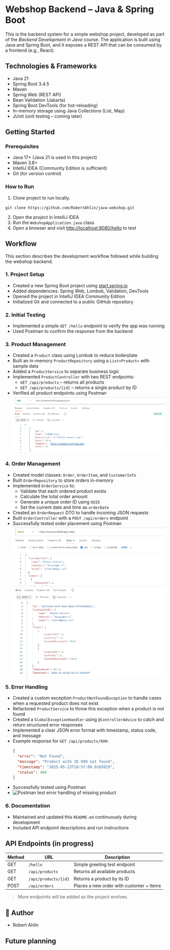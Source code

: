# Webshop Backend – Java & Spring Boot

This is the backend system for a simple webshop project, developed as part of the *Backend Development in Java* course. The application is built using Java and Spring Boot, and it exposes a REST API that can be consumed by a frontend (e.g., React).

## Technologies & Frameworks

- Java 21
- Spring Boot 3.4.5
- Maven
- Spring Web (REST API)
- Bean Validation (Jakarta)
- Spring Boot DevTools (for hot-reloading)
- In-memory storage using Java Collections (List, Map)
- JUnit (unit testing – coming later)

## Getting Started

### Prerequisites

- Java 17+ (Java 21 is used in this project)
- Maven 3.8+
- IntelliJ IDEA (Community Edition is sufficient)
- Git (for version control)

### How to Run

1. Clone project to run locally.
```
git clone https://github.com/RobertAhlin/java-webshop.git
```
2. Open the project in IntelliJ IDEA
3. Run the `WebshopApplication.java` class
4. Open a browser and visit [http://localhost:8080/hello](http://localhost:8080/hello) to test

## Workflow

This section describes the development workflow followed while building the webshop backend.

### 1. Project Setup
- Created a new Spring Boot project using [start.spring.io](https://start.spring.io)
- Added dependencies: Spring Web, Lombok, Validation, DevTools
- Opened the project in IntelliJ IDEA Community Edition
- Initialized Git and connected to a public GitHub repository

### 2. Initial Testing
- Implemented a simple `GET /hello` endpoint to verify the app was running
- Used Postman to confirm the response from the backend

### 3. Product Management
- Created a `Product` class using Lombok to reduce boilerplate
- Built an in-memory `ProductRepository` using a `List<Product>` with sample data
- Added a `ProductService` to separate business logic
- Implemented `ProductController` with two REST endpoints:
    - `GET /api/products` – returns all products
    - `GET /api/products/{id}` – returns a single product by ID
- Verified all product endpoints using Postman  
![postman test products API](readmefiles/postman-products-01.png)

### 4. Order Management
- Created model classes: `Order`, `OrderItem`, and `CustomerInfo`
- Built `OrderRepository` to store orders in-memory
- Implemented `OrderService` to:
  - Validate that each ordered product exists
  - Calculate the total order amount
  - Generate a unique order ID using `UUID`
  - Set the current date and time as `orderDate`
- Created an `OrderRequest` DTO to handle incoming JSON requests
- Built `OrderController` with a `POST /api/orders` endpoint
- Successfully tested order placement using Postman  
![postman test orders API](readmefiles/postman-orders.01.png)

### 5. Error Handling

- Created a custom exception `ProductNotFoundException` to handle cases when a requested product does not exist
- Refactored `ProductService` to throw this exception when a product is not found
- Created a `GlobalExceptionHandler` using `@ControllerAdvice` to catch and return structured error responses
- Implemented a clear JSON error format with timestamp, status code, and message
- Example response for `GET /api/products/999`:
  ```json
  {
    "error": "Not Found",
    "message": "Product with ID 999 not found",
    "timestamp": "2025-05-23T10:57:09.9165029",
    "status": 404
  }
- Successfully tested using Postman  
- ![Postman test error handling of missing product](readmefiles/postman-test-missing-product_01.png)
 
### 6. Documentation
- Maintained and updated this `README.md` continuously during development
- Included API endpoint descriptions and run instructions



## API Endpoints (in progress)

| Method | URL        | Description                    |
|--------|------------|--------------------------------|
| GET    | `/hello`   | Simple greeting test endpoint  |
| GET    | `/api/products`        | Returns all available products      |
| GET    | `/api/products/{id}`   | Returns a product by its ID         |
| POST   | `/api/orders`    | Places a new order with customer + items    |

> More endpoints will be added as the project evolves.

## 👤 Author

- Robert Ahlin

## Future planning
